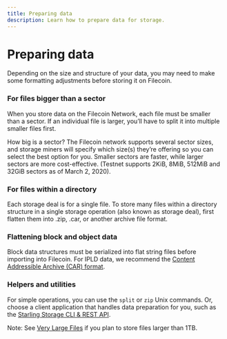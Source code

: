 ```yaml
---
title: Preparing data
description: Learn how to prepare data for storage.
---
```


# Preparing data

Depending on the size and structure of your data, you may need to make some formatting adjustments before storing it on Filecoin.

### For files bigger than a sector

When you store data on the Filecoin Network, each file must be smaller than a sector. If an individual file is larger, you’ll have to split it into multiple smaller files first.

How big is a sector? The Filecoin network supports several sector sizes, and storage miners will specify which size(s) they’re offering so you can select the best option for you. Smaller sectors are faster, while larger sectors are more cost-effective. (Testnet supports 2KiB, 8MiB, 512MiB and 32GiB sectors as of March 2, 2020).

### For files within a directory

Each storage deal is for a single file. To store many files within a directory structure in a single storage operation (also known as storage deal), first flatten them into .zip, .car, or another archive file format.

### Flattening block and object data

Block data structures must be serialized into flat string files before importing into Filecoin. For IPLD data, we recommend the [Content Addressible Archive (CAR) format](https://github.com/ipld/specs/blob/master/block-layer/content-addressable-archives.md).

### Helpers and utilities

For simple operations, you can use the `split` or `zip` Unix commands. Or, choose a client application that handles data preparation for you, such as the [Starling Storage CLI & REST API](https://github.com/filecoin-project/starling).

Note: See [Very Large Files](/how-to/store-large-files) if you plan to store files larger than 1TB.
